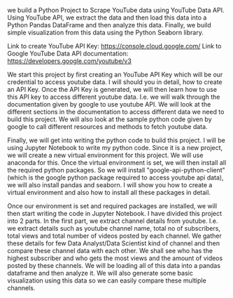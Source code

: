 we build a Python Project to Scrape YouTube data using YouTube Data API. Using YouTube API, we extract the data and then load this data into a Python Pandas DataFrame and then analyze this data. Finally, we build simple visualization from this data using the Python Seaborn library.

Link to create YouTube API Key: https://console.cloud.google.com/
Link to Google YouTube Data API documentation: https://developers.google.com/youtube/v3

We start this project by first creating an YouTube API Key which will be our credential to access youtube data. I will should you in detail, how to create an API Key. 
Once the API Key is generated, we will then learn how to use this API key to access different youtube data. I.e. we will walk through the documentation given by google to use youtube API. We will look at the different sections in the documentation to access different data we need to build this project. We will also look at the sample python code given by google to call different resources and methods to fetch youtube data.

Finally, we will get into writing the python code to build this project. I will be using Jupyter Notebook to write my python code. Since it is a new project, we will create a new virtual environment for this project. We will use anaconda for this. Once the virtual environment is set, we will then install all the required python packages. So we will install "google-api-python-client" (which is the google python package required to access youtube api data), we will also install pandas and seaborn. I will show you how to create a virtual environment and also how to install all these packages in detail.

Once our environment is set and required packages are installed, we will then start writing the code in Jupyter Notebook. I have divided this project into 2 parts.
In the first part, we extract channel details from youtube. I.e. we extract details such as youtube channel name, total no of subscribers, total views and total number of videos posted by each channel. We gather these details for few Data Analyst/Data Scientist kind of channel and then compare these channel data with each other. We shall see who has the highest subscriber and who gets the most views and the amount of videos posted by these channels. We will be loading all of this data into a pandas dataframe and then analyze it. We will also generate some basic visualization using this data so we can easily compare these multiple channels.
